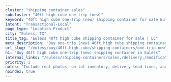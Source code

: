 ```yaml
---
cluster: "shipping container sales"
subcluster: "40ft high cube one-trip (new)"
keyword: "40ft high cube one-trip (new) shipping container for sale Euless, TX"
intent: "Transactional-Local"
page_type: "Location-Product"
city: "Euless, TX"
title_tag: "Euless 40ft high cube shipping container for sale | LC"
meta_description: "Buy one-trip (new) 40ft high cube shipping container sale with local delivery in Euless, TX. LC Container — local Since 2003. Request a fast quote today."
url_slug: "/euless/buy/40ft-high-cube/shipping-containers/one-trip-new"
h1: "Buy 40ft high cube one-trip (new) shipping container in Euless"
internal_links: "/euless/shipping-containers/sales,/delivery,/modifications"
priority: 2
notes: "Include real photos, on-lot inventory, delivery lead times, and financing info."
noindex: true
---
```


<!-- TODO: Add unique city/inventory copy, images, and internal links here. -->
